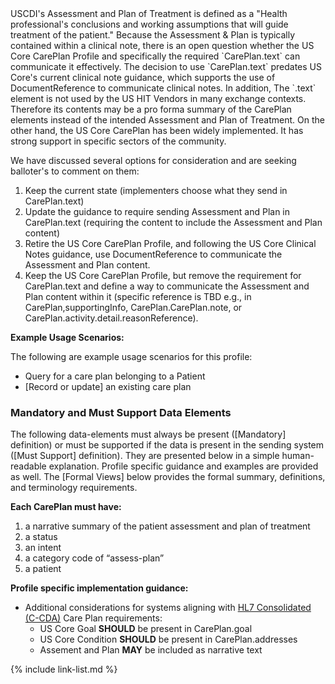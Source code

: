 
<div class="note-to-balloters" markdown="1">
USCDI's Assessment and Plan of Treatment is defined as a "Health professional's conclusions and working assumptions that will guide treatment of the patient." Because the Assessment & Plan is typically contained within a clinical note, there is an open question whether the US Core CarePlan Profile and specifically the required `CarePlan.text` can communicate it effectively. The decision to use `CarePlan.text` predates US Core's current clinical note guidance, which supports the use of DocumentReference to communicate clinical notes. In addition, The `.text` element is not used by the US HIT Vendors in many exchange contexts. Therefore its contents may be a pro forma summary of the CarePlan elements instead of the intended Assessment and Plan of Treatment. On the other hand, the US Core CarePlan has been widely implemented. It has strong support in specific sectors of the community.

We have discussed several options for consideration and are seeking balloter's to comment on them:

1. Keep the current state (implementers choose what they send in CarePlan.text)
2. Update the guidance to require sending Assessment and Plan in CarePlan.text (requiring the content to include the Assessment and Plan content)
3. Retire the US Core CarePlan Profile, and following the US Core Clinical Notes guidance, use DocumentReference to communicate the Assessment and Plan content.
4. Keep the US Core CarePlan Profile, but remove the requirement for CarePlan.text and define a way to communicate the Assessment and Plan content within it (specific reference is TBD e.g., in  CarePlan,supportingInfo, CarePlan.CarePlan.note, or CarePlan.activity.detail.reasonReference).
</div><!-- note-to-balloters -->

**Example Usage Scenarios:**

The following are example usage scenarios for this profile:

-   Query for a care plan belonging to a Patient
-   [Record or update] an existing care plan


### Mandatory and Must Support Data Elements


The following data-elements must always be present ([Mandatory] definition) or must be supported if the data is present in the sending system ([Must Support] definition). They are presented below in a simple human-readable explanation.  Profile specific guidance and examples are provided as well.  The [Formal Views] below provides the  formal summary, definitions, and  terminology requirements.  

**Each CarePlan must have:**

1.  a narrative summary of the patient assessment and plan of treatment
1.  a status
1.  an intent
1.  a category code of “assess-plan”
1.  a patient

**Profile specific implementation guidance:**

* Additional considerations for systems aligning with [HL7 Consolidated (C-CDA)](http://www.hl7.org/implement/standards/product_brief.cfm?product_id=492) Care Plan requirements:
    - US Core Goal **SHOULD** be present in CarePlan.goal
    - US Core Condition **SHOULD** be present in CarePlan.addresses
    - Assement and Plan **MAY** be included as narrative text

{% include link-list.md %}
